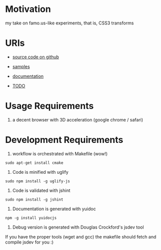 # Motivation

my take on famo.us-like experiments, that is, CSS3 transforms



# URIs

* [source code on github](http://github.com/josepedrodias/div3d)

* [samples](http://josepedrodias.github.com/div3d/index.html)

* [documentation](http://josepedrodias.github.com/div3d/docs/)

* [TODO](https://github.com/JosePedroDias/div3d/blob/master/TODO.md)



# Usage Requirements

1. a decent browser with 3D acceleration (google chrome / safari)



# Development Requirements

1. workflow is orchestrated with Makefile (wow!)

```
sudo apt-get install cmake
```


1. Code is minified with uglify

```
sudo npm install -g uglify-js
```


1. Code is validated with jshint

```
sudo npm install -g jshint
```


1. Documentation is generated with yuidoc

```
npm -g install yuidocjs
```



1. Debug version is generated with Douglas Crockford's jsdev tool

If you have the proper tools (wget and gcc) the makefile should fetch and compile jsdev for you :)
